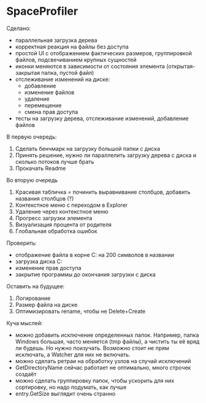 # SpaceProfiler
Сделано:
- параллельная загрузка дерева 
- корректная реакция на файлы без доступа
- простой UI с отображением фактических размеров, группировкой файлов, подсвечиванием крупных сущностей
- иконки меняются в зависимости от состояния элемента (открытая-закрытая папка, пустой файл)
- отслеживание изменений на диске:
  - добавление
  - изменение файлов
  - удаление
  - перемещение
  - смена прав доступа
- тесты на загрузку дерева, отслеживание изменений, добавление файлов

В первую очередь:
1. Сделать бенчмарк на загрузку большой папки с диска
2. Принять решение, нужно ли параллелить загрузку дерева с диска и сколько потоков лучше брать
3. Прокачать Readme

Во вторую очередь
1. Красивая табличка = починить выравнивание столбцов, добавить названия столбцов (?)
2. Контекстное меню с переходом в Explorer
3. Удаление через контекстное меню
4. Прогресс загрузки элемента 
5. Визуализация процента от родителя
6. Глобальная обработка ошибок

Проверить:
- отображение файла в корне C: на 200 символов в названии
- загрузка диска С:
- изменение прав доступа
- закрытие программы до окончания загрузки с диска

Оставить на будущее:
1. Логирование
2. Размер файла на диске
3. Оптимизировать rename, чтобы не Delete+Create

Куча мыслей:
- можно добавить исключение определенных папок. Например, папка Windows большая, часто меняется (tmp файлы), а чистить ты её вряд ли будешь. Но нужно поизучать. Возможно стоит не прям исключать, а Watcher для них не включать.
- можно сделать ретраи на обработку узлов на случай исключений
- GetDirectoryName сейчас работает не оптимально, много строчек создаёт
- можно сделать группировку папок, чтобы ускорить для них сортировку, но надо подумать, как лучше
- entry.GetSize выглядит очень странно